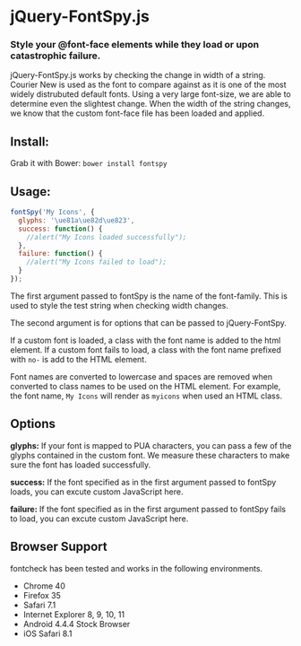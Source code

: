 # jQuery-FontSpy.js

### Style your @font-face elements while they load or upon catastrophic failure.

jQuery-FontSpy.js works by checking the change in width of a string. Courier New is used as the font to compare against as it is one of the most widely distrubuted default fonts. Using a very large font-size, we are able to determine even the slightest change. When the width of the string changes, we know that the custom font-face file has been loaded and applied.

## Install:

Grab it with Bower: `bower install fontspy`

## Usage:

```javascript
fontSpy('My Icons', {
  glyphs: '\ue81a\ue82d\ue823',
  success: function() {
    //alert("My Icons loaded successfully");
  },
  failure: function() {
    //alert("My Icons failed to load");
  }
});
```

The first argument passed to fontSpy is the name of the font-family. This is used to style the test string when checking width changes.

The second argument is for options that can be passed to jQuery-FontSpy.

If a custom font is loaded, a class with the font name is added to the html element.
If a custom font fails to load, a class with the font name prefixed with `no-` is add to the HTML element.

Font names are converted to lowercase and spaces are removed when converted to class names to be used on the HTML element.
For example, the font name, `My Icons` will render as `myicons` when used an HTML class.


## Options

**glyphs:** If your font is mapped to PUA characters, you can pass a few of the glyphs contained in the custom font. We measure these characters to make sure the font has loaded successfully.

**success:** If the font specified as in the first argument passed to fontSpy loads, you can excute custom JavaScript here.

**failure:** If the font specified as in the first argument passed to fontSpy fails to load, you can excute custom JavaScript here.

## Browser Support

fontcheck has been tested and works in the following environments.

* Chrome 40
* Firefox 35
* Safari 7.1
* Internet Explorer 8, 9, 10, 11
* Android 4.4.4 Stock Browser
* iOS Safari 8.1
